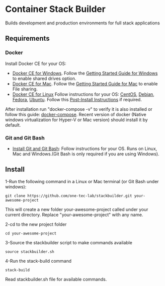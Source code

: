 # Container Stack Builder

Builds development and production environments for full stack applications

## Requirements ##


### Docker ###
Install Docker CE for your OS:
* [Docker CE for Windows](https://docs.docker.com/docker-for-windows/install/). Follow the [Getting Started Guide for Windows](https://docs.docker.com/docker-for-windows/) to enable shared drives option.
* [Docker CE for Mac](https://docs.docker.com/docker-for-mac/install/). Follow the [Getting Started Guide for Mac](https://docs.docker.com/docker-for-mac/) to enable File sharing.
* [Docker CE for Linux](https://docs.docker.com/install/) Follow instructions for your OS: [CentOS](https://docs.docker.com/install/linux/docker-ce/centos/), [Debian](https://docs.docker.com/install/linux/docker-ce/debian/), [Fedora](https://docs.docker.com/install/linux/docker-ce/fedora/), [Ubuntu](https://docs.docker.com/install/linux/docker-ce/ubuntu/). Follow this [Post-Install Instructions](https://docs.docker.com/install/linux/linux-postinstall/) if required.

After installation run "docker-compose -v" to verify it is also installed or follow this guide: [docker-compose](https://docs.docker.com/compose/install/). Recent version of docker (Native windows virtualization for Hyper-V or Mac version) should install it by default. 

### Git and Git Bash ###
* [Install Git and Git Bash](https://git-scm.com/downloads): Follow instructions for your OS. Runs on Linux, Mac and Windows.(Git Bash is only required if you are using Windows).

## Install
1-Run the following command in a Linux or Mac terminal (or Git Bash under windows):

    git clone https://github.com/one-tec-lab/stackbuilder.git your-awesome-project

This will create a new folder your-awesome-project called under your current directory. Replace "your-awesome-project" with any name.

2-cd to the new project folder

    cd your-awesome-project

3-Source the stackbuilder script to make commands available

    source stackbuilder.sh

4-Run the stack-build command

    stack-build
    
Read stackbuilder.sh file for available commands.
